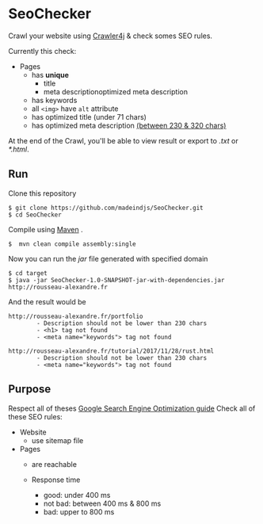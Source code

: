 # SeoChecker

Crawl your website using [Crawler4j][crwaler4j] & check somes SEO rules. 

Currently this check:

- Pages
    - has **unique**
        - title
        - meta descriptionoptimized meta description
    - has keywords
    - all `<img>` have `alt` attribute
    - has optimized title (under 71 chars)
    - has optimized meta description [(between 230 & 320 chars)](https://moz.com/blog/googles-longer-snippets)

At the end of the Crawl, you'll be able to view result or export to _.txt_ or _*.html_.

## Run

Clone this repository 

    $ git clone https://github.com/madeindjs/SeoChecker.git
    $ cd SeoChecker

Compile using [Maven](http://maven.apache.org/) .

    $  mvn clean compile assembly:single

Now you can run the *jar* file generated with specified domain

    $ cd target
    $ java -jar SeoChecker-1.0-SNAPSHOT-jar-with-dependencies.jar http://rousseau-alexandre.fr

And the result would be

    http://rousseau-alexandre.fr/portfolio
            - Description should not be lower than 230 chars
            - <h1> tag not found
            - <meta name="keywords"> tag not found

    http://rousseau-alexandre.fr/tutorial/2017/11/28/rust.html
            - Description should not be lower than 230 chars
            - <meta name="keywords"> tag not found

## Purpose

Respect all of theses [Google Search Engine Optimization guide][google-guide]
Check all of these SEO rules:

- Website
    - use sitemap file
- Pages
    - are reachable
    
    - Response time
        - good: under 400 ms
        - not bad: between 400 ms & 800 ms
        - bad: upper to 800 ms

[crwaler4j]: https://github.com/yasserg/crawler4j
[google-guide]: http://static.googleusercontent.com/media/www.google.com/fr//webmasters/docs/search-engine-optimization-starter-guide.pdf